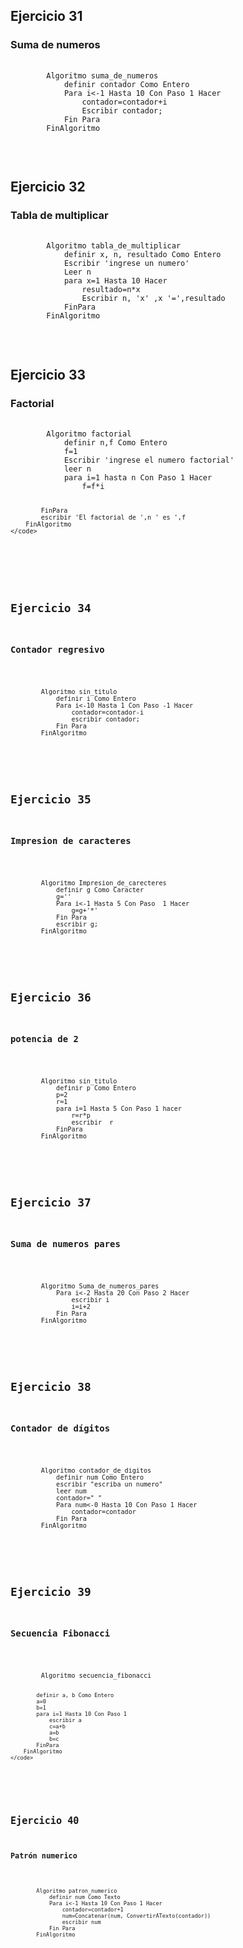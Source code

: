 <h2>Ejercicio 31</h2>
<h3>Suma de numeros</h3>
<pre>
    <code>
        Algoritmo suma_de_numeros
            definir contador Como Entero
            Para i<-1 Hasta 10 Con Paso 1 Hacer
                contador=contador+i
                Escribir contador;
            Fin Para
        FinAlgoritmo
    </code>
</pre>
<br>
<h2>Ejercicio 32</h2>
<h3>Tabla de multiplicar</h3>
<pre>
    <code>
        Algoritmo tabla_de_multiplicar
            definir x, n, resultado Como Entero
            Escribir 'ingrese un numero'
            Leer n
            para x=1 Hasta 10 Hacer
                resultado=n*x
                Escribir n, 'x' ,x '=',resultado
            FinPara
        FinAlgoritmo
    </code>
</pre>
<br>
<h2>Ejercicio 33</h2>
<h3>Factorial</h3>
<pre>
    <code>
        Algoritmo factorial
            definir n,f Como Entero
            f=1
            Escribir 'ingrese el numero factorial'
            leer n
            para i=1 hasta n Con Paso 1 Hacer
                f=f*i
                
            FinPara
            escribir 'El factorial de ',n ' es ',f
        FinAlgoritmo
    </code>
</pre>
<br>
<h2>Ejercicio 34</h2>
<h3>Contador regresivo</h3>
<pre>
    <code>
        Algoritmo sin_titulo
            definir i Como Entero
            Para i<-10 Hasta 1 Con Paso -1 Hacer
                contador=contador-i
                escribir contador;
            Fin Para
        FinAlgoritmo
    </code>
</pre>
<br>
<h2>Ejercicio 35</h2>
<h3>Impresion de caracteres</h3>
<pre>
    <code>
        Algoritmo Impresion_de_carecteres
            definir g Como Caracter
            g=''
            Para i<-1 Hasta 5 Con Paso  1 Hacer
                g=g+'*'
            Fin Para
            escribir g;
        FinAlgoritmo
    </code>
</pre>
<br>
<h2>Ejercicio 36</h2>
<h3>potencia de 2</h3>
<pre>
    <code>
        Algoritmo sin_titulo
            definir p Como Entero
            p=2
            r=1
            para i=1 Hasta 5 Con Paso 1 hacer
                r=r*p
                escribir  r
            FinPara
        FinAlgoritmo
    </code>
</pre>
<br>
<h2>Ejercicio 37</h2>
<h3>Suma de numeros pares</h3>
<pre>
    <code>
        Algoritmo Suma_de_numeros_pares
            Para i<-2 Hasta 20 Con Paso 2 Hacer
                escribir i
                i=i+2
	        Fin Para
        FinAlgoritmo
    </code>
</pre>
<br>
<h2>Ejercicio 38</h2>
<h3>Contador de dígitos</h3>
<pre>
    <code>
        Algoritmo contador_de_digitos
            definir num Como Entero
            escribir "escriba un numero"
            leer num 
            contador=" "
            Para num<-0 Hasta 10 Con Paso 1 Hacer
                contador=contador    
            Fin Para
        FinAlgoritmo
    </code>
</pre>
<br>
<h2>Ejercicio 39</h2>
<h3>Secuencia Fibonacci</h3>
<pre>
    <code>
        Algoritmo secuencia_fibonacci
	
            definir a, b Como Entero
            a=0
            b=1
            para i=1 Hasta 10 Con Paso 1
                escribir a
                c=a+b
                a=b
                b=c
            FinPara
        FinAlgoritmo
    </code>
</pre>
<br>
<h2>Ejercicio 40</h2>
<h3>Patrón numerico</h3>
<pre>
    <code>
        Algoritmo patron_numerico
            definir num Como Texto
            Para i<-1 Hasta 10 Con Paso 1 Hacer
                contador=contador+1
                num=Concatenar(num, ConvertirATexto(contador))
                escribir num
            Fin Para
        FinAlgoritmo
    </code>
</pre>
<br>